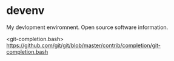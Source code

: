 # devenv

My devlopment enviromnent.
Open source software information.

<git-completion.bash>
https://github.com/git/git/blob/master/contrib/completion/git-completion.bash

